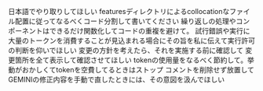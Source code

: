 日本語でやり取りしてほしい
featuresディレクトリによるcollocationなファイル配置に従ってなるべくコード分割して書いてください
繰り返しの処理やコンポーネントはできるだけ関数化してコードの重複を避けて。
試行錯誤や実行に大量のトークンを消費することが見込まれる場合にその旨を私に伝えて実行許可の判断を仰いでほしい
変更の方針を考えたら、それを実施する前に確認して
変更箇所を全て表示して確認させてほしい
tokenの使用量をなるべく節約して。挙動がおかしくてtokenを空費してるときはストップ
コメントを削除せず放置して
GEMINIの修正内容を手動で直したときには、その意図を汲んでほしい
